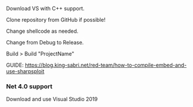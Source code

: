 Download VS with C++ support.

Clone repository from GitHub if possible!

Change shellcode as needed.

Change from Debug to Release.

Build > Build "ProjectName"



GUIDE: https://blog.king-sabri.net/red-team/how-to-compile-embed-and-use-sharpsploit


### Net 4.0 support
Download and use Visual Studio 2019


















